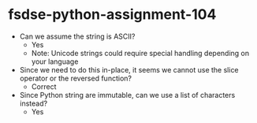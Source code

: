 # fsdse-python-assignment-104
* Can we assume the string is ASCII?
    * Yes
    * Note: Unicode strings could require special handling depending on your language
* Since we need to do this in-place, it seems we cannot use the slice operator or the reversed function?
    * Correct
* Since Python string are immutable, can we use a list of characters instead?
    * Yes